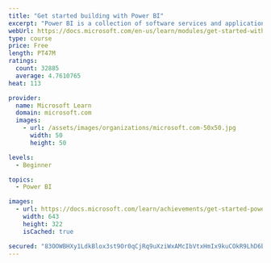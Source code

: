 ```yaml
---
title: "Get started building with Power BI"
excerpt: "Power BI is a collection of software services and applications that let you connect to all sorts of data sources and create compelling visuals and reports. You can benefit from receiving those reports, or you can share them with others inside or outside your organization. Learn the basics of Power BI, how its services and applications work together, and how they can be used to create or experience compelling visuals and analytics based on your data."
webUrl: https://docs.microsoft.com/en-us/learn/modules/get-started-with-power-bi/
type: course
price: Free
length: PT47M
ratings:
  count: 32885
  average: 4.7610765
heat: 113

provider:
  name: Microsoft Learn
  domain: microsoft.com
  images:
    - url: /assets/images/organizations/microsoft.com-50x50.jpg
      width: 50
      height: 50

levels:
  - Beginner

topics:
  - Power BI

images:
  - url: https://docs.microsoft.com/learn/achievements/get-started-power-bi-social.png
    width: 643
    height: 322
    isCached: true

secured: "83OOWBHXy1LdkBlox3st9Or0qCjRq9uXziWxAMcIbVtxHmIx9kuCOkR9LhD6biIGSlaYUCEOnBGzFZocvCMcscJOivUG286pWGmqkKDGFqPyk1EpZqV9H2JaTXEeyoFjdV3ykegglNelg8+1cgMvlU0T856s0LqVOfYm0IhbkxMy2DrdaLbdEE9ZBYKAtTX6rtXRfqHQhJwJZLtyo9MehnsnbqacXcGUbh+nYWwfgAnV6GuX3Fs3xjOXVhO/RTuUOHH5k1/9uu9nBgdlbbU59zya77mO+YkDmcGrbglIJWCkQYyiRh4XyRCBdY4Uo+fZ2kiSbqDA9EPGYc1OzflGccMIiFoBlxOM2ukXDmb+4jB5+6YgFRZwGK9NSdlZ2l8lyHGfwJEVRhbJW8MzACI7VverxDwJN5t1zQ0eXVjvWzCf7pTrnshYw69W55xNygFY;ia/RI3ti6rTrJ0IBzxbzfQ=="
---
```


